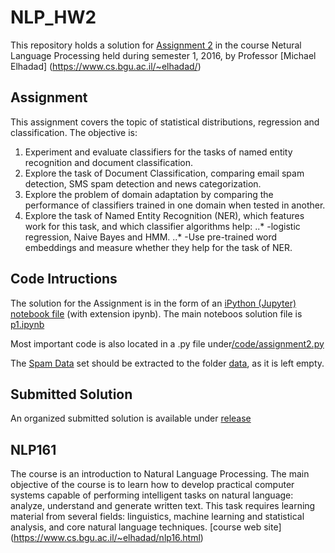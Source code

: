 NLP_HW2
======
  This repository holds a solution for [Assignment 2](https://www.cs.bgu.ac.il/~elhadad/nlp16/hw2.html) in the course Netural Language Processing held during semester 1, 2016, by Professor [Michael Elhadad] (https://www.cs.bgu.ac.il/~elhadad/)

Assignment
------
  This assignment covers the topic of statistical distributions, regression and classification.
  The objective is:
  1. Experiment and evaluate classifiers for the tasks of named entity recognition and document classification.
  2. Explore the task of Document Classification, comparing email spam detection, SMS spam detection and news categorization.
  3. Explore the problem of domain adaptation by comparing the performance of classifiers trained in one domain when tested in another.
  4. Explore the task of Named Entity Recognition (NER), which features work for this task, and which classifier algorithms help:
  ..* -logistic regression, Naive Bayes and HMM. 
    ..* -Use pre-trained word embeddings and measure whether they help for the task of NER.

Code Intructions
------
  The solution for the  Assignment is in the form of an [iPython (Jupyter) notebook file](https://www.cs.bgu.ac.il/~elhadad/nlp16/notebooks.html) (with extension ipynb). 
  The main noteboos solution file is [p1.ipynb](https://github.com/avgurf/NLP_HW2/tree/master/p1.ipynb)
  
  Most important code is also located in a .py file under[/code/assignment2.py](https://github.com/avgurf/NLP_HW2/tree/master/code/assignment2.py)
  
  The [Spam Data](http://www.cs.bgu.ac.il/~elhadad/nlp16/spam.zip) set should be extracted to the folder [data](https://github.com/avgurf/NLP_HW2/tree/master/data), as it is left empty.

Submitted Solution
-------------------
  An organized submitted solution is available under [release](https://github.com/avgurf/NLP_HW2/releases/tag/submit)

NLP161
------
The course is an introduction to Natural Language Processing. The main objective of the course is to learn how to develop practical computer systems capable of performing intelligent tasks on natural language: analyze, understand and generate written text. This task requires learning material from several fields: linguistics, machine learning and statistical analysis, and core natural language techniques.
[course web site] (https://www.cs.bgu.ac.il/~elhadad/nlp16.html)


